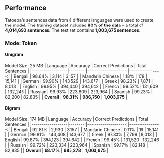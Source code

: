 ## Performance

Tatoeba's sentences data from 8 different languages were used to create the model. The training dataset includes **80% of the data** – a total of **4,014,690 sentences**. The test set contains **1,003,675 sentences**.


### **Mode**: Token

#### Unigram
Model Size: 25 MB
| Language         | Accuracy | Correct Predictions | Total Sentences |
|------------------|--------:|--------------------:|----------------:|
| Bengali          | 98.64%  | 3,114              | 3,157           |
| Mandarin Chinese | 1.18%   | 178                | 15,141          |
| German           | 99.90%  | 143,529            | 143,677         |
| Greek            | 98.23%  | 7,871              | 8,013           |
| English          | 99.95%  | 394,440            | 394,642         |
| French           | 99.52%  | 131,609            | 132,246         |
| Russian          | 99.93%  | 223,809            | 223,964         |
| Spanish          | 99.23%  | 82,200             | 82,835          |
| **Overall**      | **98.31%** | **986,750**       | **1,003,675**   |

#### Bigram
Model Size: 174 MB
| Language         | Accuracy | Correct Predictions | Total Sentences |
|------------------|--------:|--------------------:|----------------:|
| Bengali          | 92.81%  | 2,930              | 3,157           |
| Mandarin Chinese | 0.11%   | 16                 | 15,141          |
| German           | 99.81%  | 143,408            | 143,677         |
| Greek            | 97.33%  | 7,799              | 8,013           |
| English          | 99.87%  | 394,123            | 394,642         |
| French           | 99.45%  | 131,520            | 132,246         |
| Russian          | 99.72%  | 223,334            | 223,964         |
| Spanish          | 99.17%  | 82,148             | 82,835          |
| **Overall**      | **98.17%** | **985,278**       | **1,003,675**   |